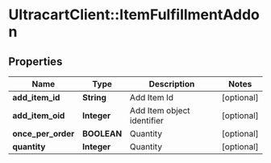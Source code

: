 # UltracartClient::ItemFulfillmentAddon

## Properties
Name | Type | Description | Notes
------------ | ------------- | ------------- | -------------
**add_item_id** | **String** | Add Item Id | [optional] 
**add_item_oid** | **Integer** | Add Item object identifier | [optional] 
**once_per_order** | **BOOLEAN** | Quantity | [optional] 
**quantity** | **Integer** | Quantity | [optional] 


